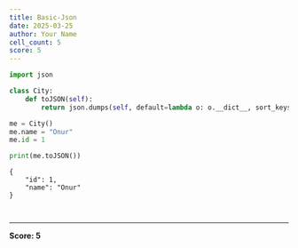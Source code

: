 ```yaml
---
title: Basic-Json
date: 2025-03-25
author: Your Name
cell_count: 5
score: 5
---
```


```python
import json
```


```python
class City:
    def toJSON(self):
        return json.dumps(self, default=lambda o: o.__dict__, sort_keys=True, indent=4)
```


```python
me = City()
me.name = "Onur"
me.id = 1

print(me.toJSON()) 
```

    {
        "id": 1,
        "name": "Onur"
    }



```python

```


```python

```


---
**Score: 5**

